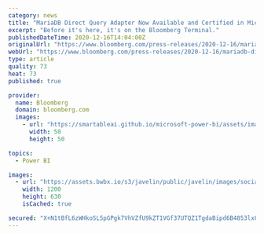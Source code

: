```yaml
---
category: news
title: "MariaDB Direct Query Adapter Now Available and Certified in Microsoft Power BI"
excerpt: "Before it's here, it's on the Bloomberg Terminal."
publishedDateTime: 2020-12-16T14:04:00Z
originalUrl: "https://www.bloomberg.com/press-releases/2020-12-16/mariadb-direct-query-adapter-now-available-and-certified-in-microsoft-power-bi"
webUrl: "https://www.bloomberg.com/press-releases/2020-12-16/mariadb-direct-query-adapter-now-available-and-certified-in-microsoft-power-bi"
type: article
quality: 73
heat: 73
published: true

provider:
  name: Bloomberg
  domain: bloomberg.com
  images:
    - url: "https://smartableai.github.io/microsoft-power-bi/assets/images/organizations/bloomberg.com-50x50.jpg"
      width: 50
      height: 50

topics:
  - Power BI

images:
  - url: "https://assets.bwbx.io/s3/javelin/public/javelin/images/social-default-a4f15fa7ee.jpg"
    width: 1200
    height: 630
    isCached: true

secured: "X+N1tBfL6zWHkoSL5pGPgk7VhVZfU9kZT1VGf37UTQZ1TgdaBipd6B4853lx8NqbcjuT4CXw+xVn5H7FHV561hjKDzPjidQC55oPy2L+g4oDGto36Kyl330n2vVoUxO56ohYbc+0ueQYOhu6q/qg+sL53BLELwc6r2Cui4r0yrhw3plSC1X1voN23riuFnE52MaJcOaVHY7kk8tIwobDWvPPe1axz99FCAwmzEcfm7HsOtTVjWNQa1ka5H92avImzI7WIjzpT/76lSZ2WgcS2SBaceM0aVKSswuZCt1HoWhzIOYl5gruBlntrTW7YsnrSA1dPfwsKmxEd4xCkBkJxu4Rc/L9E83Lo/wQP8XGWNs=;d/eAIb2eHsATRELguOuvqw=="
---
```



